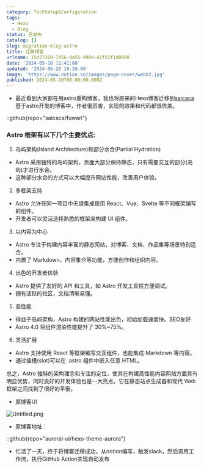 ```yaml
---
category: TechSetup&Configuration
tags:
  - Hexo
  - Blog
status: 已发布
catalog: []
slug: migration-blog-astro
title: 迁移博客
urlname: 15d27368-7d56-4a55-998d-41f55f1d0998
date: '2024-05-10 11:41:00'
updated: '2024-06-26 18:26:00'
image: 'https://www.notion.so/images/page-cover/webb2.jpg'
published: 2024-05-10T08:00:00.000Z
---
```

- 最近看到大家都在用astro重构博客，我也将原来的Hexo博客迁移到[saicaca](https://github.com/saicaca/fuwari)基于astro开发的博客中，作者很厉害，实现的效果和代码都很优美。

::github{repo="saicaca/fuwari"}


### Astro 框架有以下几个主要优点:



1. 岛屿架构(Island Architecture)和部分水合(Partial Hydration)
- Astro 采用独特的岛屿架构，页面大部分保持静态，只有需要交互的部分(岛屿)才进行水合。
- 这种部分水合的方式可以大幅提升网站性能，改善用户体验。

2. 多框架支持
- Astro 允许在同一项目中无缝集成使用 React、Vue、Svelte 等不同框架编写的组件。
- 开发者可以灵活选择熟悉的框架来构建 UI 组件。

3. 以内容为中心
- Astro 专注于构建内容丰富的静态网站，对博客、文档、作品集等场景特别适合。
- 内置了 Markdown、内容集合等功能，方便创作和组织内容。

4. 出色的开发者体验
- Astro 提供了友好的 API 和工具，如 Astro 开发工具栏方便调试。
- 拥有活跃的社区，文档清晰易懂。

5. 高性能
- 得益于岛屿架构，Astro 构建的网站性能出色，初始加载速度快。SEO友好
- Astro 4.0 将组件渲染性能提升了 30%~75%。

6. 灵活扩展
- Astro 支持使用 React 等框架编写交互组件，也能集成 Markdown 等内容。
- 通过插槽(slot)可以在 .astro 组件中嵌入任意 HTML。

总之，Astro 独特的架构理念和专注的定位，使其在构建高性能内容网站方面具有明显优势，同时良好的开发体验也是一大亮点。它在静态站点生成器和现代 Web 框架之间找到了很好的平衡。

- 原博客UI

![Untitled.png](https://prod-files-secure.s3.us-west-2.amazonaws.com/5d24fe63-e567-4804-86f9-9fdc62e13082/3d59c350-432a-4fb6-a08f-0638fef2026e/Untitled.png?X-Amz-Algorithm=AWS4-HMAC-SHA256&X-Amz-Content-Sha256=UNSIGNED-PAYLOAD&X-Amz-Credential=ASIAZI2LB466V6YQVDAK%2F20250314%2Fus-west-2%2Fs3%2Faws4_request&X-Amz-Date=20250314T213517Z&X-Amz-Expires=3600&X-Amz-Security-Token=IQoJb3JpZ2luX2VjEK3%2F%2F%2F%2F%2F%2F%2F%2F%2F%2FwEaCXVzLXdlc3QtMiJGMEQCICFQ3fBWlk7rhKbQSL8S8Qkq9tr%2BMAOxEnzj8ZSlTljfAiBSPTVVzQ2s%2BkewrSVE7N2wftgZA3LnbNSYJ1zte2GNjiqIBAj2%2F%2F%2F%2F%2F%2F%2F%2F%2F%2F8BEAAaDDYzNzQyMzE4MzgwNSIM%2B7e5r3u8sMD%2B%2F%2BY5KtwDNupU3NdN2M6EJRGj1xqvYJL6A%2BPCg4KM%2FDljtKKcSC%2FlDP17UvRLRKO3Pc1nMI%2B3eDmEFYqrS1sYHJfjWOHUs1OMdXfLmnJvgHH3LyoRqSQwvviXbjV1PhxKaImHEM4V6ipS9V2BTiSsIf2PVPFmzs7OrVIEmP%2B9pZ2d7d2FFaCbcPabO0pld51BC%2BJ8R8kkddU2XCtw213PA5%2FhL8Ztv7kPrRuNUIY3u%2BuWckIDgF5ybhy9fsfVCOfyXmBRg5MUE9nzjRuvxjtgVllEH3lN%2FZgZ3xa2l4OHqjcW%2B0e6OCzBskYlEciXD5y5vl0UrFrdI4Dy%2BWzBJNCVjHvJoIO2ggiKFQVDk1lz3BbansMGmASUIhNi1spDlmbHoBwnQxp4n5wpiqwcL8mTz%2FvLfUy8CZgA%2B025HAS5qiqx2zNN3bRyGSI%2FEMg%2FZC9Z1g0bWpN6D%2Blprs2guEz03EZBXTHIeMnU%2BxhmVGA68VfauJDp9OKDQQ0D8NAXop1nG1Ldm0QErsumGNmr5Je3mEd4t9iKEwTFGorXaJb5yfle1ApxbT5UV7wkX3VzCrSnz5OuJe5SZJGp1Zsvg7N%2BPMXwwpLUIvrc%2Bnt02D7QpY41%2B32OyU8so1BiCUhadCFYBHgwsLHSvgY6pgFRO4VU9bI0yCGegLYYdjOgQrNp9WT%2BRcZL5sjKgfCG5RKYXEzm425nGKBCl%2FrnXD%2BaD%2B%2FrXRy4Ip3iGuIVtnVPFBwNcjuCiWo6JhPp5lCEWnQprB%2FLD3LOzeg0GpymxsIiYhFNrILLu9Jrjhd9mjr4e1Ds8yg%2BBf7GF99Rm%2Fp11ZmwZnf4FhvYmyp7FjKCj7SJiG49GRKEreEhpRmcjNlQ7dVrSXXl&X-Amz-Signature=71f31cdc71146e837c06571e43a9e3436b7f676d684f8e86511dea2e1803808c&X-Amz-SignedHeaders=host&x-id=GetObject)

- 原博客地址：

::github{repo="auroral-ui/hexo-theme-aurora"}

- 忙活了一天，终于将博客迁移成功，从notion编写，触发slack，然后调用工作流，执行GitHub Action实现自动发布
